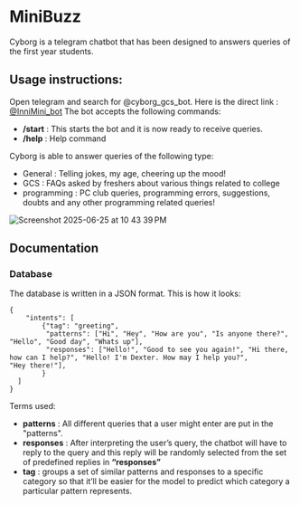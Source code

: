 # MiniBuzz
Cyborg is a telegram chatbot that has been designed to answers queries of the first year students. 

## Usage instructions:

Open telegram and search for @cyborg_gcs_bot.  Here is the direct link : [@InniMini_bot](https://t.me/InniMini_bot)
The bot accepts the following commands:

- **/start** : This starts the bot and it is now ready to receive queries.
- **/help** : Help command

Cyborg is able to answer queries of the following type:

- General : Telling jokes, my age, cheering up the mood!
- GCS : FAQs asked by freshers about various things related to college
- programming : PC club queries, programming errors, suggestions, doubts and any other programming related queries!


![Screenshot 2025-06-25 at 10 43 39 PM](https://github.com/user-attachments/assets/11807894-71f2-4541-8e25-6372e614cf80)





## Documentation

### Database

The database is written in a JSON format.  This is how it looks:

```
{
	"intents": [
        {"tag": "greeting",
         "patterns": ["Hi", "Hey", "How are you", "Is anyone there?", "Hello", "Good day", "Whats up"],
         "responses": ["Hello!", "Good to see you again!", "Hi there, how can I help?", "Hello! I'm Dexter. How may I help you?", 						"Hey there!"],
        }
  ]
}
```

Terms used:

- **patterns** : All different queries that a user might enter are put in the "patterns".
- **responses** : After interpreting the user’s query, the chatbot will have to reply to the query and this reply will be randomly selected from the set of predefined replies in **“responses”**
- **tag** : groups a set of similar patterns and responses to a specific category so that it’ll be easier for the model to predict which category a particular pattern represents.
